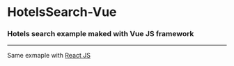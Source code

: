 # HotelsSearch-Vue
### Hotels search example maked with Vue JS framework
---
Same exmaple with [React JS](https://github.com/RagazziMoscow/HotelsSearch)
